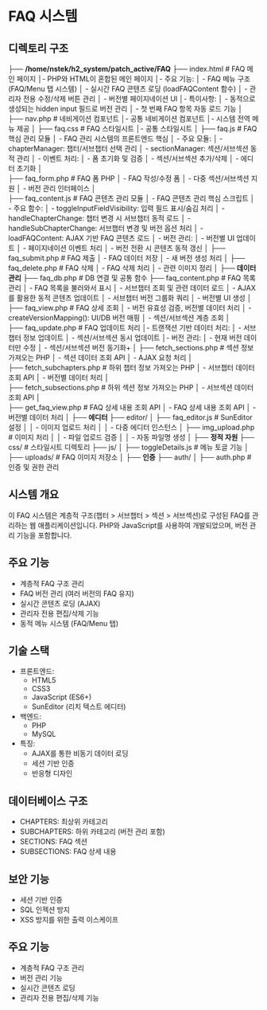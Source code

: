 # FAQ 시스템

## 디렉토리 구조
├── **/home/nstek/h2_system/patch_active/FAQ**
├── index.html               # FAQ 메인 페이지
│- PHP와 HTML이 혼합된 메인 페이지
│- 주요 기능:
│    - FAQ 메뉴 구조 (FAQ/Menu 탭 시스템)
│    - 실시간 FAQ 콘텐츠 로딩 (loadFAQContent 함수)
│    - 관리자 전용 수정/삭제 버튼 관리
│    - 버전별 페이지네이션 UI
│- 특이사항:
│    - 동적으로 생성되는 hidden input 필드로 버전 관리
│    - 첫 번째 FAQ 항목 자동 로드 기능
│
├── nav.php                  # 네비게이션 컴포넌트
│- 공통 네비게이션 컴포넌트
│- 시스템 전역 메뉴 제공
│
├── faq.css                  # FAQ 스타일시트
│- 공통 스타일시트
│
├── faq.js                   # FAQ 핵심 관리 모듈
│   - FAQ 관리 시스템의 프론트엔드 핵심
│   - 주요 모듈:
│   - chapterManager: 챕터/서브챕터 선택 관리
│   - sectionManager: 섹션/서브섹션 동적 관리
│   - 이벤트 처리:
│   - 폼 초기화 및 검증
│   - 섹션/서브섹션 추가/삭제
│   - 에디터 초기화
│   
├── faq_form.php        # FAQ 폼 PHP
│    - FAQ 작성/수정 폼
│    - 다중 섹션/서브섹션 지원
│    - 버전 관리 인터페이스
│   
├── faq_content.js           # FAQ 콘텐츠 관리 모듈
│    - FAQ 콘텐츠 관리 핵심 스크립트
│    - 주요 함수:
│    - toggleInputFieldVisibility: 입력 필드 표시/숨김 처리
│    - handleChapterChange: 챕터 변경 시 서브챕터 동적 로드
│    - handleSubChapterChange: 서브챕터 변경 및 버전 옵션 처리
│    - loadFAQContent: AJAX 기반 FAQ 콘텐츠 로드
│    - 버전 관리:
│     - 버전별 UI 업데이트
│     - 페이지네이션 이벤트 처리
│     - 버전 전환 시 콘텐츠 동적 갱신
│
├── faq_submit.php      # FAQ 제출 
│    - FAQ 데이터 저장
│    - 새 버전 생성 처리
│
├── faq_delete.php      # FAQ 삭제 
│    - FAQ 삭제 처리
│    - 관련 이미지 정리
│
├── **데이터 관리**
├── faq_db.php          # DB 연결 및 공통 함수
├── faq_content.php     # FAQ 목록 관리
│  - FAQ 목록을 불러와서 표시
│  - 서브챕터 조회 및 관련 데이터 로드
│  - AJAX를 활용한 동적 콘텐츠 업데이트
│  - 서브챕터 버전 그룹화 쿼리
│  - 버전별 UI 생성
│  
├── faq_view.php        # FAQ 상세 조회
│  - 버전 유효성 검증, 버전별 데이터 처리
│  - createVersionMapping(): UI/DB 버전 매핑
│  - 섹션/서브섹션 계층 조회
│  
├── faq_update.php      # FAQ 업데이트 처리
│- 트랜잭션 기반 데이터 처리:
│  - 서브챕터 정보 업데이트
│  - 섹션/서브섹션 동시 업데이트
│- 버전 관리:
│  - 현재 버전 데이터만 수정
│  - 섹션/서브섹션 버전 동기화+
│
├── fetch_sections.php  # 섹션 정보 가져오는 PHP
│     - 섹션 데이터 조회 API
│     - AJAX 요청 처리
│  
├── fetch_subchapters.php # 하위 챕터 정보 가져오는 PHP
│    - 서브챕터 데이터 조회 API
│    - 버전별 데이터 처리
│  
├──  fetch_subsections.php # 하위 섹션 정보 가져오는 PHP
│    - 서브섹션 데이터 조회 API
│   
├──  get_faq_view.php    # FAQ 상세 내용 조회 API
│     - FAQ 상세 내용 조회 API
│     - 버전별 데이터 처리
│
├── **에디터**
├── editor/
│   ├── faq_editor.js   # SunEditor 설정
│   │    - 이미지 업로드 처리
│   │    - 다중 에디터 인스턴스
│   ├── img_upload.php  # 이미지 처리
│   │    - 파일 업로드 검증
│   │    - 자동 파일명 생성
│
├── **정적 자원**
├── css/                # 스타일시트 디렉토리
├── js/
│   ├── toggleDetails.js # 메뉴 토글 기능
│   ├── uploads/            # FAQ 이미지 저장소
│
├── **인증**
├── auth/
│   ├── auth.php        # 인증 및 권한 관리

## 시스템 개요
이 FAQ 시스템은 계층적 구조(챕터 > 서브챕터 > 섹션 > 서브섹션)로 구성된 FAQ를 관리하는 웹 애플리케이션입니다. PHP와 JavaScript를 사용하여 개발되었으며, 버전 관리 기능을 포함합니다.

## 주요 기능
- 계층적 FAQ 구조 관리
- FAQ 버전 관리 (여러 버전의 FAQ 유지)
- 실시간 콘텐츠 로딩 (AJAX)
- 관리자 전용 편집/삭제 기능
- 동적 메뉴 시스템 (FAQ/Menu 탭)

## 기술 스택
- 프론트엔드: 
  - HTML5
  - CSS3
  - JavaScript (ES6+)
  - SunEditor (리치 텍스트 에디터)
- 백엔드:
  - PHP 
  - MySQL
- 특징:
  - AJAX를 통한 비동기 데이터 로딩
  - 세션 기반 인증
  - 반응형 디자인

## 데이터베이스 구조
- CHAPTERS: 최상위 카테고리
- SUBCHAPTERS: 하위 카테고리 (버전 관리 포함)
- SECTIONS: FAQ 섹션
- SUBSECTIONS: FAQ 상세 내용

## 보안 기능
- 세션 기반 인증
- SQL 인젝션 방지
- XSS 방지를 위한 출력 이스케이프

## 주요 기능
- 계층적 FAQ 구조 관리
- 버전 관리 기능
- 실시간 콘텐츠 로딩
- 관리자 전용 편집/삭제 기능                  